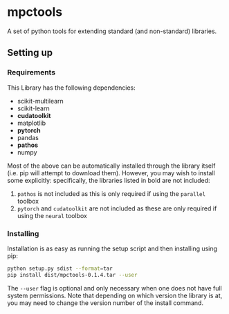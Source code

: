 # mpctools
A set of python tools for extending standard (and non-standard) libraries.

## Setting up

### Requirements

This Library has the following dependencies:
  * scikit-multilearn
  * scikit-learn
  * **cudatoolkit**
  * matplotlib
  * **pytorch**
  * pandas
  * **pathos**
  * numpy
  
Most of the above can be automatically installed through the library itself (i.e. pip will attempt to download them).
However, you may wish to install some explicitly: specifically, the libraries listed in bold are not included:
   1. `pathos` is not included as this is only required if using the `parallel` toolbox
   2. `pytorch` and `cudatoolkit` are not included as these are only required if using the `neural` toolbox

### Installing

Installation is as easy as running the setup script and then installing using pip:
  ```bash
  python setup.py sdist --format=tar
  pip install dist/mpctools-0.1.4.tar --user
  ```
 The `--user` flag is optional and only necessary when one does not have full system permissions. Note that depending on
 which version the library is at, you may need to change the version number of the install command.



